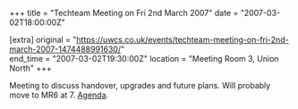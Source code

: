 +++
title = "Techteam Meeting on Fri 2nd March 2007"
date = "2007-03-02T18:00:00Z"

[extra]
original = "https://uwcs.co.uk/events/techteam-meeting-on-fri-2nd-march-2007-1474488991630/"    
end_time = "2007-03-02T19:30:00Z"
location = "Meeting Room 3, Union North"
+++

Meeting to discuss handover, upgrades and future plans. Will probably move to MR6 at 7. [Agenda](http://www.warwickcompsoc.co.uk/pipermail/techteam/2007-February/001903.html).

